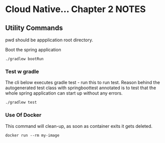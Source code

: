 # Cloud Native... Chapter 2 NOTES


## Utility Commands
pwd should be appplication root directory.

Boot the spring application
```shell
./gradlew bootRun
```

### Test w gradle
The cli below executes gradle test - run this to run test.
Reason behind the autogenerated test class with 
springboottest annotated is to test that the whole 
spring application can start up without any errors.
```shell
./gradlew test
```

### Use Of Docker

This command will clean-up, as soon as container exits
it gets deleted.
``` shell
docker run --rm my-image
```